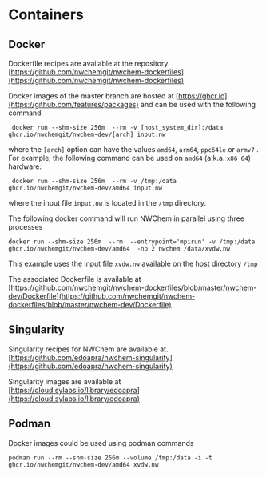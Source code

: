 # Containers

## Docker 

Dockerfile recipes are available at the repository [https://github.com/nwchemgit/nwchem-dockerfiles](https://github.com/nwchemgit/nwchem-dockerfiles)

Docker images of the master branch are hosted at [https://ghcr.io](https://github.com/features/packages) and can be used with the following command  

```
 docker run --shm-size 256m  --rm -v [host_system_dir]:/data ghcr.io/nwchemgit/nwchem-dev/[arch] input.nw
```
where the `[arch]` option can have the values `amd64`, `arm64`, `ppc64le` or `armv7` . For example, the following command can be used on `amd64` (a.k.a. `x86_64`) hardware:
```
 docker run --shm-size 256m  --rm -v /tmp:/data ghcr.io/nwchemgit/nwchem-dev/amd64 input.nw
```
where the input file `input.nw` is located in the `/tmp` directory.


The following docker command will run NWChem in parallel using three processes 
```
docker run --shm-size 256m  --rm  --entrypoint='mpirun' -v /tmp:/data ghcr.io/nwchemgit/nwchem-dev/amd64  -np 2 nwchem /data/xvdw.nw
```
This example uses the input file `xvdw.nw` available on the host directory `/tmp`

The associated Dockerfile is available at  
[https://github.com/nwchemgit/nwchem-dockerfiles/blob/master/nwchem-dev/Dockerfile](https://github.com/nwchemgit/nwchem-dockerfiles/blob/master/nwchem-dev/Dockerfile) 


## Singularity

Singularity recipes for NWChem are available at.  
[https://github.com/edoapra/nwchem-singularity](https://github.com/edoapra/nwchem-singularity)

Singularity images are available at  
[https://cloud.sylabs.io/library/edoapra](https://cloud.sylabs.io/library/edoapra)

## Podman

Docker images could be used using podman commands
```
podman run --rm --shm-size 256m --volume /tmp:/data -i -t ghcr.io/nwchemgit/nwchem-dev/amd64 xvdw.nw
```
